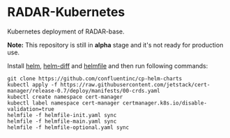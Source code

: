 # RADAR-Kubernetes
Kubernetes deployment of RADAR-base.

**Note:**
This repository is still in **alpha** stage and it's not ready for production use.

Install [helm](https://github.com/helm/helm#install), [helm-diff](https://github.com/databus23/helm-diff#install) and [helmfile](https://github.com/roboll/helmfile#installation) and then run following commands:
```shell
git clone https://github.com/confluentinc/cp-helm-charts
kubectl apply -f https://raw.githubusercontent.com/jetstack/cert-manager/release-0.7/deploy/manifests/00-crds.yaml
kubectl create namespace cert-manager
kubectl label namespace cert-manager certmanager.k8s.io/disable-validation=true
helmfile -f helmfile-init.yaml sync
helmfile -f helmfile-main.yaml sync 
helmfile -f helmfile-optional.yaml sync
```
